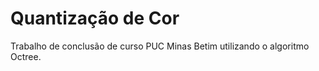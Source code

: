 Quantização de Cor
=============================================================================================================================

Trabalho de conclusão de curso PUC Minas Betim utilizando o algoritmo Octree.
